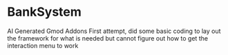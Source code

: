 # BankSystem
AI Generated Gmod Addons
First attempt, did some basic coding to lay out the framework for what is needed but cannot figure out how to get the interaction menu to work
